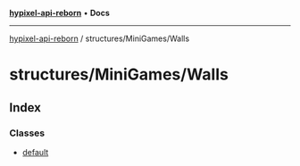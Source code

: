 [**hypixel-api-reborn**](../../../README.md) • **Docs**

***

[hypixel-api-reborn](../../../modules.md) / structures/MiniGames/Walls

# structures/MiniGames/Walls

## Index

### Classes

- [default](classes/default.md)
